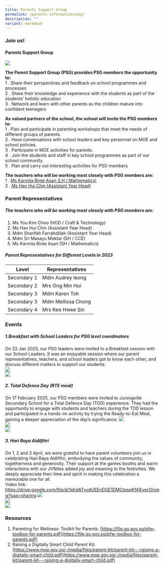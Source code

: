 ```yaml
---
title: Parents Support Group
permalink: /parents-information/psg/
description: ""
variant: markdown
---
```

### Join us!
#### Parents Support Group

<a target="_blank" href="https://go.gov.sg/jvspsg"><img src="/images/JVS_PSG.png"></a>

**The Parent Support Group (PSG) provides PSG members the opportunity to:**<br>
1 \.  Share their perspectives and feedback on school programmes and processes<br>
2 \.  Share their knowledge and experience with the students as part of the students’ holistic education<br>
3 \.  Network and learn with other parents as the children mature into confident teenagers

**As valued partners of the school, the school will invite the PSG members to:**<br>
1 \.  Plan and participate in parenting workshops that meet the needs of different groups of parents.<br>
2 \.  Have conversations with school leaders and key personnel on MOE and school policies.<br>
3 \.  Participate in MOE activities for parents.<br>
4 \.  Join the students and staff in key school programmes as part of our school community.<br>
5 \.  Plan and carry out interesting activities for PSG members

**The teachers who will be working most closely with PSG members are:**<br>
1 \.  [Ms Karmila Binte Asari (LH / Mathematics)](mailto:karmila_asari@schools.gov.sg)<br>
2 \.  [Ms Han Hui Chin (Assistant Year Head)](mailto:han_hui_chin@schools.gov.sg)

### Parent Representatives
##### The teachers who will be working most closely with PSG members are:
1. Ms You Kim Choo (HOD / Craft &amp; Technology)
2. Ms Han Hui Chin (Assistant Year Head)
3. Mdm Sharifah Farrahdillah (Assistant Year Head)
4. Mdm Sri Masayu Moktar (SH / CCE)
5. Ms Karmila Binte Asari (SH / Mathematics)

##### Parent Representatives for Different Levels in 2023
| Level | Representatives |
| -------- | -------- |
| Secondary 1 | Mdm Audrey leong |
| Secondary 2 | Mrs Ong Min Hui |
| Secondary 3 | Mdm Karen Toh |
| Secondary 3 | Mdm Mellissa Chong |
| Secondary 4 | Mrs Kee Hwee Sin |

### Events
##### 1.Breakfast with School Leaders for PSG level coordinators

On 22 Jan 2025, our PSG leaders were invited to a Breakfast session with our School Leaders. It was an enjoyable session where our parent representatives, teachers, and school leaders got to know each other, and discuss different matters to support our students.<br>
![](/images/PSG_Leaders_Breakfast_Session_1.jpg)
<br>
![](/images/PSG_Leaders_Breakfast_Session_2.jpg)

##### 2. Total Defence Day (RTE meal)
On 17 February 2025, our PSG members were invited to Jurongville Secondary School for a Total Defence Day (TDD) experience. They had the opportunity to engage with students and teachers during the TDD lesson and participated in a hands-on activity by trying the Ready-to-Eat Meal, gaining a deeper appreciation of the day’s significance.
![](/images/Total_Defence_Day__TDD__experience.jpg)
<br>
![](/images/Total_Defence_Day__TDD__experience_1.jpg)
<br>
![](/images/Total_Defence_Day__TDD__experience_2.jpg)

##### 3. Hari Raya Aidilfitri
On 1, 2 and 3 April, we were grateful to have parent volunteers join us in celebrating Hari Raya Aidilfitri, embodying the values of community, togetherness and generosity. Their support at the games booths and warm interactions with our JVNites added joy and meaning to the festivities. We deeply appreciate their time and spirit in making this celebration a memorable one for all.<br>
Video link: https://drive.google.com/file/d/1phdATvvdUEEnDGE1DMCtqsqKf4jEverO/view?usp=sharing
![](/images/Hari_Raya_Aidilfitri_1.jpg)<br>
![](/images/Hari_Raya_Aidilfitri_2.jpg)<br>
![](/images/Hari_Raya_Aidilfitri_3.jpg)

### Resources
1. Parenting for Wellness: Toolkit for Parents: [https://file.go.gov.sg/pfw-toolbox-for-parents.pdf](https://file.go.gov.sg/pfw-toolbox-for-parents.pdf)
2. Raising a Digitally Smart Child Parent Kit: [https://www.moe.gov.sg/-/media/files/parent-kit/parent-kit---raising-a-digitally-smart-child.pdf](https://www.moe.gov.sg/-/media/files/parent-kit/parent-kit---raising-a-digitally-smart-child.pdf)